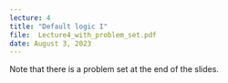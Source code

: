 ```yaml
---
lecture: 4
title: "Default logic I"
file:  Lecture4_with_problem_set.pdf  
date: August 3, 2023 
---
```


Note that there is a problem set at the end of the slides. 
 